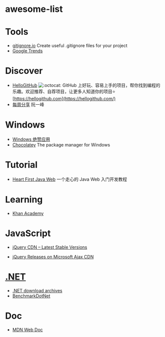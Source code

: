 # awesome-list

# Tools

* [gitignore.io](https://www.gitignore.io/) Create useful .gitignore files for your project
* [Google Trends](https://trends.google.com/trends/?geo=US)

# Discover

* [HelloGitHub](https://github.com/521xueweihan/HelloGitHub) ![:octocat:](https://assets-cdn.github.com/images/icons/emoji/octocat.png) GitHub 上好玩、容易上手的项目，帮你找到编程的乐趣。欢迎推荐、自荐项目，让更多人知道你的项目⭐️ [https://hellogithub.com](https://hellogithub.com/)
* [每周分享](https://www.yuque.com/ruanyf/share/) 阮一峰

# Windows

* [Windows 绝赞应用](https://amazing-apps.gitbooks.io/windows-apps-that-amaze-us/zh-CN/) 
* [Chocolatey](https://chocolatey.org/) The package manager for Windows

# Tutorial

* [Heart First Java Web](https://github.com/skyline75489/Heart-First-JavaWeb) 一个走心的 Java Web 入门开发教程

# Learning

* [Khan Academy](https://www.khanacademy.org/)

# JavaScript

* [jQuery CDN – Latest Stable Versions](https://code.jquery.com/)

* [jQuery Releases on Microsoft Ajax CDN](https://docs.microsoft.com/en-us/aspnet/ajax/cdn/overview#jQuery_Releases_on_the_CDN_0)

# [.NET]()

* [.NET download archives](https://www.microsoft.com/net/download/archives)
* [BenchmarkDotNet](https://github.com/dotnet/BenchmarkDotNet)

# Doc

* [MDN Web Doc](https://developer.mozilla.org/en-US/)


